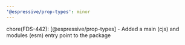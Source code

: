 ```yaml
---
'@espressive/prop-types': minor
---
```


chore(FDS-442): [@espressive/prop-types] - Added a main (cjs) and modules (esm) entry point to the package
